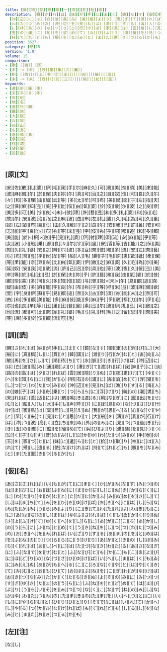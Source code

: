 ```yaml
---
title: [属][物][發][思][歌][一][首][[并][短][歌]]
description: [朝][さ][れ][ば] [妹][が][手][に][ま][く] [鏡][な][す] [御][津][の][浜][び][に] [大][船][に] [真][楫][し][じ][貫][き] [韓][国][に] [渡][り][行][か][む][と] [直][向][ふ] [敏][馬][を][さ][し][て] [潮][待][ち][て] [水][脈][引][き][行][け][ば]
  [沖][辺][に][は] [白][波][高][み] [浦][廻][よ][り] [漕][ぎ][て][渡][れ][ば] [我][妹][子][に] [淡][路][の][島][は] [夕][さ][れ][ば] [雲][居][隠][り][ぬ] [さ][夜][更][け][て] [ゆ][く][へ][を][知][ら][に] [我][が][心] [明][石][の][浦][に] [船][泊][め][て] [浮][寝][を][し][つ][つ]
  [わ][た][つ][み][の] [沖][辺][を][見][れ][ば] [漁][り][す][る] [海][人][の][娘][子][は] [小][舟][乗][り] [つ][ら][ら][に][浮][け][り] [暁][の] [潮][満][ち][来][れ][ば] [葦][辺][に][は] [鶴][鳴][き][渡][る] [朝][な][ぎ][に] [船][出][を][せ][む][と] [船][人][も] [水][手][も][声][呼][び]
  [に][ほ][鳥][の] [な][づ][さ][ひ][行][け][ば] [家][島][は] [雲][居][に][見][え][ぬ] [我][が][思][へ][る] [心][な][ぐ][や][と] [早][く][来][て] [見][む][と][思][ひ][て] [大][船][を] [漕][ぎ][我][が][行][け][ば] [沖][つ][波] [高][く][立][ち][来][ぬ] [外][の][み][に] [見][つ][つ][過][ぎ][行][き]
  [玉][の][浦][に] [船][を][留][め][て] [浜][び][よ][り] [浦][礒][を][見][つ][つ] [泣][く][子][な][す] [音][の][み][し][泣][か][ゆ] [わ][た][つ][み][の] [手][巻][の][玉][を] [家][づ][と][に] [妹][に][遣][ら][む][と] [拾][ひ][取][り] [袖][に][は][入][れ][て] [帰][し][遣][る] [使][な][け][れ][ば]
  [持][て][れ][ど][も] [験][を][な][み][と] [ま][た][置][き][つ][る][か][も]
position: 3627
category: [巻]15
version: '1.0'
volume: 15
comparison:
- [歌] [[西]] [謌]
- [末] -> [未] [[万][葉][集][古][義]]
- [枳] [[西][（][上][書][訂][正][）]][[紀]][[細]][[温]]
- [末] -> [未] [[西][（][訂][正][）]][[細]][[紀]][[温]]
keywords:
- [遣][新][羅][使]
- [天][平][８][年]
- [年][紀]
- [地][名]
- [道][行][翮]
- [羈][旅]
- [大][阪]
- [兵][庫]
- [岡][山]
- [広][島]
- [倉][橋][島]
- [序][詞]
- [枕][詞]
- [望][郷]
- [孤][独]
---
```


## [原][文]

[安][佐][散][礼][婆] [伊][毛][我][手][尓][麻][久] [可][我][美][奈][須] [美][津][能][波][麻][備][尓] [於][保][夫][祢][尓] [真][可][治][之][自][奴][伎] [可][良][久][尓][々] [和][多][理][由][加][武][等] [多][太][牟][可][布] [美][奴][面][乎][左][指][天] [之][保][麻][知][弖] [美][乎][妣][伎][由][氣][婆] [於][伎][敝][尓][波] [之][良][奈][美][多][可][美] [宇][良]<[未]>[欲][理] [許][藝][弖][和][多][礼][婆] [和][伎][毛][故][尓] [安][波][治][乃][之][麻][波] [由][布][左][礼][婆] [久][毛][為][可][久][里][奴] [左][欲][布][氣][弖] [由][久][敝][乎][之][良][尓] [安][我][己][許][呂] [安][可][志][能][宇][良][尓] [布][祢][等][米][弖] [宇][伎][祢][乎][詞][都][追] [和][多][都][美][能] [於]<[枳]>[敝][乎][見][礼][婆] [伊][射][理][須][流] [安][麻][能][乎][等][女][波] [小][船][乗] [都][良][々][尓][宇][家][里] [安][香][等][吉][能] [之][保][美][知][久][礼][婆] [安][之][辨][尓][波] [多][豆][奈][伎][和][多][流] [安][左][奈][藝][尓] [布][奈][弖][乎][世][牟][等] [船][人][毛] [鹿][子][毛][許][恵][欲][妣] [柔][保][等][里][能] [奈][豆][左][比][由][氣][婆] [伊][敝][之][麻][婆] [久][毛][為][尓][美][延][奴] [安][我][毛][敝][流] [許][己][呂][奈][具][也][等] [波][夜][久][伎][弖] [美][牟][等][於][毛][比][弖] [於][保][夫][祢][乎] [許][藝][和][我][由][氣][婆] [於][伎][都][奈][美] [多][可][久][多][知][伎][奴] [与][曽][能]<[未]>[尓] [見][都][追][須][疑][由][伎] [多][麻][能][宇][良][尓] [布][祢][乎][等][杼][米][弖] [波][麻][備][欲][里] [宇][良][伊][蘇][乎][見][都][追] [奈][久][古][奈][須] [祢][能][未][之][奈][可][由] [和][多][都][美][能] [多][麻][伎][能][多][麻][乎] [伊][敝][都][刀][尓] [伊][毛][尓][也][良][牟][等] [比][里][比][登][里] [素][弖][尓][波][伊][礼][弖] [可][敝][之][也][流] [都][可][比][奈][家][礼][婆] [毛][弖][礼][杼][毛] [之][留][思][乎][奈][美][等] [麻][多][於][伎][都][流][可][毛]

## [訓][読]

[朝][さ][れ][ば] [妹][が][手][に][ま][く] [鏡][な][す] [御][津][の][浜][び][に] [大][船][に] [真][楫][し][じ][貫][き] [韓][国][に] [渡][り][行][か][む][と] [直][向][ふ] [敏][馬][を][さ][し][て] [潮][待][ち][て] [水][脈][引][き][行][け][ば] [沖][辺][に][は] [白][波][高][み] [浦][廻][よ][り] [漕][ぎ][て][渡][れ][ば] [我][妹][子][に] [淡][路][の][島][は] [夕][さ][れ][ば] [雲][居][隠][り][ぬ] [さ][夜][更][け][て] [ゆ][く][へ][を][知][ら][に] [我][が][心] [明][石][の][浦][に] [船][泊][め][て] [浮][寝][を][し][つ][つ] [わ][た][つ][み][の] [沖][辺][を][見][れ][ば] [漁][り][す][る] [海][人][の][娘][子][は] [小][舟][乗][り] [つ][ら][ら][に][浮][け][り] [暁][の] [潮][満][ち][来][れ][ば] [葦][辺][に][は] [鶴][鳴][き][渡][る] [朝][な][ぎ][に] [船][出][を][せ][む][と] [船][人][も] [水][手][も][声][呼][び] [に][ほ][鳥][の] [な][づ][さ][ひ][行][け][ば] [家][島][は] [雲][居][に][見][え][ぬ] [我][が][思][へ][る] [心][な][ぐ][や][と] [早][く][来][て] [見][む][と][思][ひ][て] [大][船][を] [漕][ぎ][我][が][行][け][ば] [沖][つ][波] [高][く][立][ち][来][ぬ] [外][の][み][に] [見][つ][つ][過][ぎ][行][き] [玉][の][浦][に] [船][を][留][め][て] [浜][び][よ][り] [浦][礒][を][見][つ][つ] [泣][く][子][な][す] [音][の][み][し][泣][か][ゆ] [わ][た][つ][み][の] [手][巻][の][玉][を] [家][づ][と][に] [妹][に][遣][ら][む][と] [拾][ひ][取][り] [袖][に][は][入][れ][て] [帰][し][遣][る] [使][な][け][れ][ば] [持][て][れ][ど][も] [験][を][な][み][と] [ま][た][置][き][つ][る][か][も]

## [仮][名]

[あ][さ][さ][れ][ば] [い][も][が][て][に][ま][く] [か][が][み][な][す] [み][つ][の][は][ま][び][に] [お][ほ][ぶ][ね][に] [ま][か][ぢ][し][じ][ぬ][き] [か][ら][く][に][に] [わ][た][り][ゆ][か][む][と] [た][だ][む][か][ふ] [み][ぬ][め][を][さ][し][て] [し][ほ][ま][ち][て] [み][を][ひ][き][ゆ][け][ば] [お][き][へ][に][は] [し][ら][な][み][た][か][み] [う][ら][み][よ][り] [こ][ぎ][て][わ][た][れ][ば] [わ][ぎ][も][こ][に] [あ][は][ぢ][の][し][ま][は] [ゆ][ふ][さ][れ][ば] [く][も][ゐ][か][く][り][ぬ] [さ][よ][ふ][け][て] [ゆ][く][へ][を][し][ら][に] [あ][が][こ][こ][ろ] [あ][か][し][の][う][ら][に] [ふ][ね][と][め][て] [う][き][ね][を][し][つ][つ] [わ][た][つ][み][の] [お][き][へ][を][み][れ][ば] [い][ざ][り][す][る] [あ][ま][の][を][と][め][は] [を][ぶ][ね][の][り] [つ][ら][ら][に][う][け][り] [あ][か][と][き][の] [し][ほ][み][ち][く][れ][ば] [あ][し][べ][に][は] [た][づ][な][き][わ][た][る] [あ][さ][な][ぎ][に] [ふ][な][で][を][せ][む][と] [ふ][な][び][と][も] [か][こ][も][こ][ゑ][よ][び] [に][ほ][ど][り][の] [な][づ][さ][ひ][ゆ][け][ば] [い][へ][し][ま][は] [く][も][ゐ][に][み][え][ぬ] [あ][が][も][へ][る] [こ][こ][ろ][な][ぐ][や][と] [は][や][く][き][て] [み][む][と][お][も][ひ][て] [お][ほ][ぶ][ね][を] [こ][ぎ][わ][が][ゆ][け][ば] [お][き][つ][な][み] [た][か][く][た][ち][き][ぬ] [よ][そ][の][み][に] [み][つ][つ][す][ぎ][ゆ][き] [た][ま][の][う][ら][に] [ふ][ね][を][と][ど][め][て] [は][ま][び][よ][り] [う][ら][い][そ][を][み][つ][つ] [な][く][こ][な][す] [ね][の][み][し][な][か][ゆ] [わ][た][つ][み][の] [た][ま][き][の][た][ま][を] [い][へ][づ][と][に] [い][も][に][や][ら][む][と] [ひ][り][ひ][と][り] [そ][で][に][は][い][れ][て] [か][へ][し][や][る] [つ][か][ひ][な][け][れ][ば] [も][て][れ][ど][も] [し][る][し][を][な][み][と] [ま][た][お][き][つ][る][か][も]

## [左][注]

[な][し]
